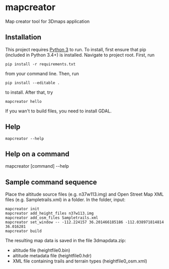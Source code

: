 # mapcreator
Map creator tool for 3Dmaps application

## Installation
This project requires [Python 3](https://www.python.org/downloads/) to run.
To install, first ensure that pip (included in Python 3.4+) is installed. Navigate to project root. First, run
```
pip install -r requirements.txt
```
from your command line. Then, run
```
pip install --editable .
```
to install. After that, try
```
mapcreator hello
```
If you wan't to build files, you need to install GDAL.

## Help
```
mapcreator --help
```
## Help on a command
mapcreator \[command] --help

## Sample command sequence
Place the altitude source files (e.g. n37w113.img) and Open Street Map XML files (e.g. Sampletrails.xml) in a folder.
In the folder, input:
```
mapcreator init
mapcreator add_height_files n37w113.img
mapcreator add_osm_files Sampletrails.xml
mapcreator set_window -- -112.224157 36.201466185186 -112.038971814814 36.016281
mapcreator build
```
The resulting map data is saved in the file 3dmapdata.zip:
* altitude file (heightfile0.bin)
* altitude metadata file (heightfile0.hdr)
* XML file containing trails and terrain types (heightfile0_osm.xml)

